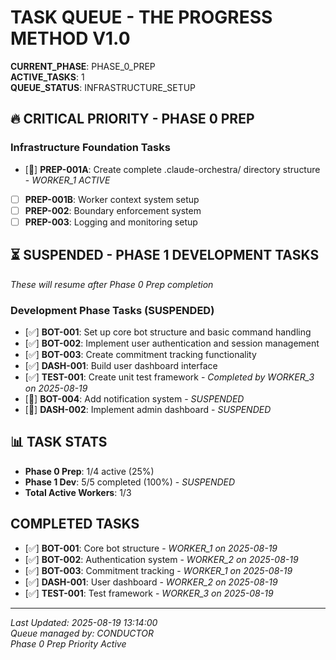 # TASK QUEUE - THE PROGRESS METHOD V1.0

**CURRENT_PHASE**: PHASE_0_PREP  
**ACTIVE_TASKS**: 1  
**QUEUE_STATUS**: INFRASTRUCTURE_SETUP

## 🔥 CRITICAL PRIORITY - PHASE 0 PREP

### Infrastructure Foundation Tasks
- [🔄] **PREP-001A**: Create complete .claude-orchestra/ directory structure - *WORKER_1 ACTIVE*
- [ ] **PREP-001B**: Worker context system setup  
- [ ] **PREP-002**: Boundary enforcement system
- [ ] **PREP-003**: Logging and monitoring setup

## ⏳ SUSPENDED - PHASE 1 DEVELOPMENT TASKS
*These will resume after Phase 0 Prep completion*

### Development Phase Tasks (SUSPENDED)
- [✅] **BOT-001**: Set up core bot structure and basic command handling
- [✅] **BOT-002**: Implement user authentication and session management  
- [✅] **BOT-003**: Create commitment tracking functionality
- [✅] **DASH-001**: Build user dashboard interface
- [✅] **TEST-001**: Create unit test framework - *Completed by WORKER_3 on 2025-08-19*
- [🚫] **BOT-004**: Add notification system - *SUSPENDED*
- [🚫] **DASH-002**: Implement admin dashboard - *SUSPENDED*

## 📊 TASK STATS
- **Phase 0 Prep**: 1/4 active (25%)
- **Phase 1 Dev**: 5/5 completed (100%) - *SUSPENDED*
- **Total Active Workers**: 1/3

## COMPLETED TASKS
- [✅] **BOT-001**: Core bot structure - *WORKER_1 on 2025-08-19*
- [✅] **BOT-002**: Authentication system - *WORKER_2 on 2025-08-19*
- [✅] **BOT-003**: Commitment tracking - *WORKER_1 on 2025-08-19*
- [✅] **DASH-001**: User dashboard - *WORKER_2 on 2025-08-19*
- [✅] **TEST-001**: Test framework - *WORKER_3 on 2025-08-19*

---
*Last Updated: 2025-08-19 13:14:00*  
*Queue managed by: CONDUCTOR*  
*Phase 0 Prep Priority Active*
